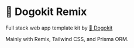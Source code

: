 # 🐶 Dogokit Remix

Full stack web app template kit by [🐶 Dogokit](https://dogokit.allnimal.com)

Mainly with Remix, Tailwind CSS, and Prisma ORM.
